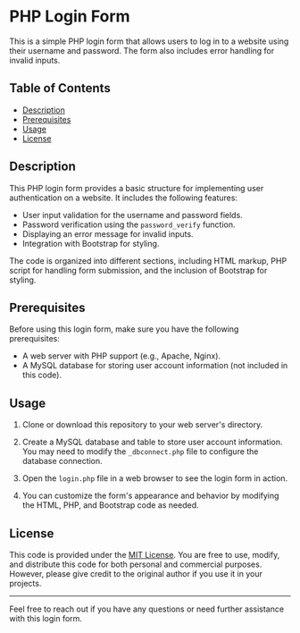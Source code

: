 # PHP Login Form

This is a simple PHP login form that allows users to log in to a website using their username and password. The form also includes error handling for invalid inputs.

## Table of Contents

- [Description](#description)
- [Prerequisites](#prerequisites)
- [Usage](#usage)
- [License](#license)

## Description

This PHP login form provides a basic structure for implementing user authentication on a website. It includes the following features:

- User input validation for the username and password fields.
- Password verification using the `password_verify` function.
- Displaying an error message for invalid inputs.
- Integration with Bootstrap for styling.

The code is organized into different sections, including HTML markup, PHP script for handling form submission, and the inclusion of Bootstrap for styling.

## Prerequisites

Before using this login form, make sure you have the following prerequisites:

- A web server with PHP support (e.g., Apache, Nginx).
- A MySQL database for storing user account information (not included in this code).

## Usage

1. Clone or download this repository to your web server's directory.

2. Create a MySQL database and table to store user account information. You may need to modify the `_dbconnect.php` file to configure the database connection.

3. Open the `login.php` file in a web browser to see the login form in action.

4. You can customize the form's appearance and behavior by modifying the HTML, PHP, and Bootstrap code as needed.

## License

This code is provided under the [MIT License](LICENSE). You are free to use, modify, and distribute this code for both personal and commercial purposes. However, please give credit to the original author if you use it in your projects.

---

Feel free to reach out if you have any questions or need further assistance with this login form.
